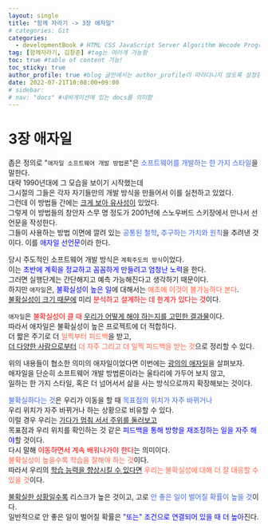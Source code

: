 ```yaml
---
layout: single
title: "함께 자라기 -> 3장 애자일"
# categories: Git
categories:
  - developmentBook # HTML CSS JavaScript Server Algorithm Wecode Programmers CS vsCode
tag: [함께자라기, 김창준] #tag는 여러개 가능함  
toc: true #table of content 기능!
toc_sticky: true
author_profile: true #blog 글안에서는 author_profile이 따라다니지 않도록 설정함  
date: 2022-07-21T10:08:00+09:00  
# sidebar:
# nav: "docs" #네비게이션에 있는 docs를 의미함
---
```

# 3장 애자일
좁은 정의로 "`애자일 소프트웨어 개발 방법론`"은 <span style="color:royalblue">소프트웨어를 개발하는 한 가지 스타일</span>을 말한다.  
대략 1990년대에 그 모습을 보이기 시작했는데  
그시절의 그들은 각자 자기들만의 개발 방식을 만들어서 이를 실천하고 있었다.  
그런데 이 방법들 간에는 <u>크게 보아 유사성이</u> 있었다.  
그렇게 이 방법들의 창안자 스무 명 정도가 2001년에 스노우버드 스키장에서 만나서 선언문을 작성한다.  
그들이 사용하는 방법 이면에 깔려 있는 <span style="color:royalblue">공통된 철학</span>, <span style="color:royalblue">추구하는 가치와 원칙</span>을 추려낸 것이다. 이를 <span style="color:blue">애자일 선언문</span>이라 한다.  

당시 주도적인 소프트웨어 개발 방식은 `계획주도의 방식`이었다.  
이는 <span style="color:blue">초반에 계획을 정교하고 꼼꼼하게 만들려고 엄청난 노력</span>을 한다.  
그러면 실행단계는 간단해지고 예측 가능해진다고 생각하기 때문이다.  
하지만 `애자일`은, <span style="color:blue">불확실성이 높은 일</span>에 대해서는 <span style="color:tomato">애초에 이것이 불가능하다 본다</span>.  
<u>불확실성이 크기 때문에</u> 미리 <span style="color:red">분석하고 설계하는 데 한계가 있다는 것</span>이다.  

`애자일`은 <span style="color:red">불확실성이 클 때</span> <u>우리가 어떻게 해야 하는지를 고민한 결과물</u>이다.  
따라서 애자일은 불확실성이 높은 프로젝트에 더 적합하다.  
더 짧은 주기로 더 <span style="color:tomato">일찍부터 피드백</span>을 받고,  
<u>더 다양한 사람으로부터</u> <span style="color:tomato">더 자주 그리고 더 일찍 피드백을 받는 것</span>으로 정리할 수 있다.  

위의 내용들이 협소한 의미의 애자일이었다면 이번에는 <u>광의의 애자일</u>을 살펴보자.  
애자일을 단순히 소프트웨어 개발 방법론이라는 울타리에 가두어 보지 않고,  
일하는 한 가지 스타일, 혹은 더 넘어서서 삶을 사는 방식으로까지 확장해보는 것이다.  

<span style="color:royalblue">불확실하다는 것</span>은 우리가 이동을 할 때 <span style="color:royalblue">목표점의 위치가 자주 바뀌거나</span>  
우리 위치가 자주 바뀌거나 하는 상황으로 비유할 수 있다.  
이럴 경우 우리는 <u>가다가 멈춰 서서 주위를 둘러보고</u>  
목표점과 우리 위치를 확인하는 것 같은 <span style="color:blue">피드백을 통해 방향을 재조정하는 일을 자주 해야</span>할 것이다.  
다시 말해 <span style="color:red">이동하면서 계속 배워나가야 한다</span>는 의미이다.  
<span style="color:tomato">불확실성이 높을수록 학습을 잘해야 하는 것</span>이다.  
따라서 우리의 <u>학습 능력을 향상시킬 수 있다면</u> <span style="color:tomato">우리는 불확실성에 대해 더 잘 대응할 수 있을 것</span>이다.  

<u>불확실한 상황일수록</u> 리스크가 높은 것이고, 고로 <span style="color:royalblue">안 좋은 일이 벌어질 확률이 높을 것</span>이다.  
일반적으로 안 좋은 일이 벌어질 확률은 <span style="color:blue">"또는" 조건으로 연결되어 있을 때 더 높아</span>진다.  



<!-- ### 2. Link 넣기

```

유형 1: (설명어를 입력) : [gunhee's coding blog](https://gunhee-jeong.github.io/)
유형 2: (URL 자동연결) : <https://gunhee-jeong.github.io/>
유형 3: (동일 파일 내 '문단으로 이동') : [1. Header로 이동](###-1-header)

```

유형 1: (설명어를 입력) : [gunhee's coding blog](https://gunhee-jeong.github.io/)
유형 2: (URL 자동연결) : <https://gunhee-jeong.github.io/>
유형 3: (동일 파일 내 '문단으로 이동') : [1. Header로 이동](#1-header)
유형 3의 방법

1. 특수문자를 제거
2. 스페이스는 -로 바꾸고
3. 대문자는 소문자로!
   그래서 ### 1. Header -> #1-header

## Link: [google][https://www.google.com/]

### 3. 수평선

```

---

```

---

### 4. 라인 바꾸기

```

스페이스바를 2번 눌러주면 다음칸으로
이동할 수 있어요!

```

---

스페이스바를 2번 눌러주면
다음칸으로 이동할 수 있어요!

### 5. list 만들기

```

1. 1번
2. 2번
3. 3번

- 순서없는 list
  - 순서없는 list
    - 순서없는 list

```

1. 1번
2. 2번
3. 3번

- 순서없는 list
  - 순서없는 list
    - 순서없는 list

---

### 6. font 관련

```

**진하게** -> 볼드
_기울여서_ -> 이탤릭체
~~취소선~~ -> 취소선

<ul>밑줄넣기</ul> -> 밑줄
<span style="color:red">빨간 글씨</span> -> 글자색
이것이 `인라인` 입니다 -> 인라인 코드
```

**진하게** -> 볼드
_기울여서_ -> 이탤릭체
~~취소선~~ -> 취소선
<u>밑줄넣기</u> -> 밑줄
<span style="color:red">빨간 글씨</span>
이것이 `인라인` 입니다 -> 인라인 코드

---

### 7. 인용구문

```
> coding
>
> > JavaScript
> >
> > > 내가 프짱!
```

> coding
>
> > JavaScript
> >
> > > 내가 프짱!

---

### 8. 이미지 삽입

```
유형1: ('사이즈를 조절' -> HTML 태그 사용) : <img src="https://gunhee-jeong.github.io/assets/images/blogLogo.png" width="300" height="200">
유형2: (이미지 삽입 후 -> 링크 걸기)
[![이미지](https://gunhee-jeong.github.io/assets/images/blogLogo/blogLogo.png)](https://gunhee-jeong.github.io/)
```

유형1: ('사이즈를 조절' -> HTML 태그 사용) : <img src="https://gunhee-jeong.github.io/assets/images/blogLogo.png" width="300" height="200">
유형2: (이미지 삽입 후 -> 링크 걸기)
[![이미지](https://gunhee-jeong.github.io/assets/images/blogLogo.png)](https://gunhee-jeong.github.io/)

### 9. 표 만들기

```
||국어|영어|
| :--- | ---: | :--: |
|건희 | 100점 | 100점
|철수 | 100점 | 100점
```

|      |  국어 | 영어  |
| :--- | ----: | :---: |
| 건희 | 100점 | 100점 |
| 철수 | 100점 | 100점 |

> - header를 넣고 싶은 경우 ---을 사용하고 :을 이용하여 정렬에 사용함!

### 10. 토글 만들기

```
<details>
<summary>여기를 누르세요</summary>
<div markdown="1">
숨겨진 내용
</div>
</details>
```

<details>
<summary>여기를 누르세요</summary>
<div markdown="1">
숨겨진 내용
</div>
</details> -->
